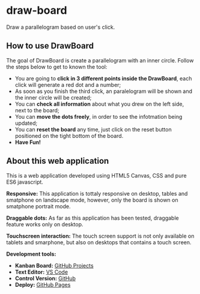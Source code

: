 # draw-board
Draw a parallelogram based on user's click.

## How to use **DrawBoard**

The goal of DrawBoard is create a parallelogram with an inner circle.
Follow the steps below to get to known the tool:

- You are going to **click in 3 different points inside the DrawBoard**, each click will generate a red dot and a number;
- As soon as you finish the third click, an paralelogram will be shown and the inner circle will be created;
- You can **check all information** about what you drew on the left side, next to the board;
- You can **move the dots freely**, in order to see the infotmation being updated;
- You can **reset the board** any time, just click on the reset button positioned on the tight bottom of the board.
- **Have Fun!**


## About this web application
This is a web application developed using HTML5 Canvas, CSS and pure ES6 javascript.

**Responsive:**
This application is tottaly responsive on desktop, tables and smatphone on landscape mode, however, only the board is shown on smatphone portrait mode.

**Draggable dots:**
As far as this application has been tested, draggable feature works only on desktop.

**Touchscreen interaction:**
The touch screen support is not only available on tablets and smarphone, but also on desktops that contains a touch screen.

**Development tools:**

 - **Kanban Board:** [GitHub Projects](https://github.com/gdomiciano/draw-board/projects/1)
 - **Text Editor:** [VS Code](https://code.visualstudio.com/)
 - **Control Version:** [GitHub](https://github.com/)
 - **Deploy:** [GitHub Pages](https://pages.github.com/)